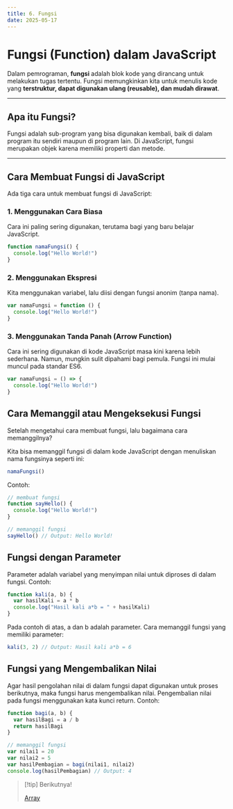 ```yaml
---
title: 6. Fungsi
date: 2025-05-17
---
```


# Fungsi (Function) dalam JavaScript

Dalam pemrograman, **fungsi** adalah blok kode yang dirancang untuk melakukan tugas tertentu. Fungsi memungkinkan kita untuk menulis kode yang **terstruktur, dapat digunakan ulang (reusable), dan mudah dirawat**.

---

## Apa itu Fungsi?

Fungsi adalah sub-program yang bisa digunakan kembali, baik di dalam program itu sendiri maupun di program lain. Di JavaScript, fungsi merupakan objek karena memiliki properti dan metode.

---

## Cara Membuat Fungsi di JavaScript

Ada tiga cara untuk membuat fungsi di JavaScript:

### 1. Menggunakan Cara Biasa

Cara ini paling sering digunakan, terutama bagi yang baru belajar JavaScript.

```js
function namaFungsi() {
  console.log("Hello World!")
}
```

### 2. Menggunakan Ekspresi

Kita menggunakan variabel, lalu diisi dengan fungsi anonim (tanpa nama).

```js
var namaFungsi = function () {
  console.log("Hello World!")
}
```

### 3. Menggunakan Tanda Panah (Arrow Function)

Cara ini sering digunakan di kode JavaScript masa kini karena lebih sederhana. Namun, mungkin sulit dipahami bagi pemula. Fungsi ini mulai muncul pada standar ES6.

```js
var namaFungsi = () => {
  console.log("Hello World!")
}
```

## Cara Memanggil atau Mengeksekusi Fungsi

Setelah mengetahui cara membuat fungsi, lalu bagaimana cara memanggilnya?

Kita bisa memanggil fungsi di dalam kode JavaScript dengan menuliskan nama fungsinya seperti ini:

```js
namaFungsi()
```

Contoh:

```js
// membuat fungsi
function sayHello() {
  console.log("Hello World!")
}

// memanggil fungsi
sayHello() // Output: Hello World!
```

## Fungsi dengan Parameter

Parameter adalah variabel yang menyimpan nilai untuk diproses di dalam fungsi. Contoh:

```js
function kali(a, b) {
  var hasilKali = a * b
  console.log("Hasil kali a*b = " + hasilKali)
}
```

Pada contoh di atas, a dan b adalah parameter. Cara memanggil fungsi yang memiliki parameter:

```js
kali(3, 2) // Output: Hasil kali a*b = 6
```

## Fungsi yang Mengembalikan Nilai

Agar hasil pengolahan nilai di dalam fungsi dapat digunakan untuk proses berikutnya, maka fungsi harus mengembalikan nilai. Pengembalian nilai pada fungsi menggunakan kata kunci return. Contoh:

```js
function bagi(a, b) {
  var hasilBagi = a / b
  return hasilBagi
}

// memanggil fungsi
var nilai1 = 20
var nilai2 = 5
var hasilPembagian = bagi(nilai1, nilai2)
console.log(hasilPembagian) // Output: 4
```

> [!tip] Berikutnya!
>
> [Array](javascript-7.md)
